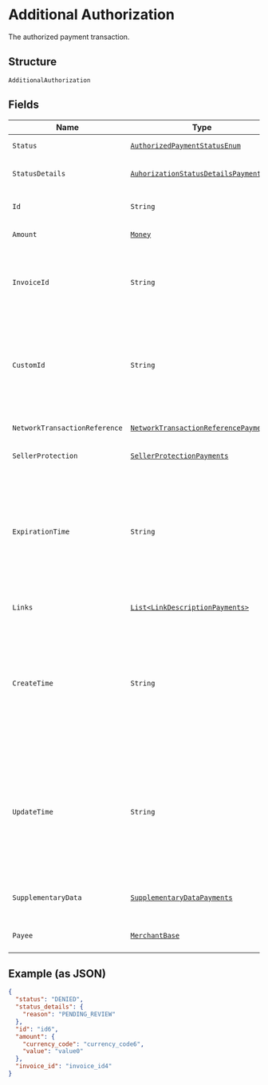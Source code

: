 
# Additional Authorization

The authorized payment transaction.

## Structure

`AdditionalAuthorization`

## Fields

| Name | Type | Tags | Description | Getter | Setter |
|  --- | --- | --- | --- | --- | --- |
| `Status` | [`AuthorizedPaymentStatusEnum`](../../doc/models/authorized-payment-status-enum.md) | Optional | The status for the authorized payment. | AuthorizedPaymentStatusEnum getStatus() | setStatus(AuthorizedPaymentStatusEnum status) |
| `StatusDetails` | [`AuhorizationStatusDetailsPayments`](../../doc/models/auhorization-status-details-payments.md) | Optional | The details of the authorized order pending status. | AuhorizationStatusDetailsPayments getStatusDetails() | setStatusDetails(AuhorizationStatusDetailsPayments statusDetails) |
| `Id` | `String` | Optional | The PayPal-generated ID for the authorized payment. | String getId() | setId(String id) |
| `Amount` | [`Money`](../../doc/models/money.md) | Optional | The amount for this authorized payment. | Money getAmount() | setAmount(Money amount) |
| `InvoiceId` | `String` | Optional | The API caller-provided external invoice number for this order. Appears in both the payer's transaction history and the emails that the payer receives. | String getInvoiceId() | setInvoiceId(String invoiceId) |
| `CustomId` | `String` | Optional | The API caller-provided external ID. Used to reconcile API caller-initiated transactions with PayPal transactions. Appears in transaction and settlement reports.<br>**Constraints**: *Maximum Length*: `127` | String getCustomId() | setCustomId(String customId) |
| `NetworkTransactionReference` | [`NetworkTransactionReferencePayments`](../../doc/models/network-transaction-reference-payments.md) | Optional | Reference values used by the card network to identify a transaction. | NetworkTransactionReferencePayments getNetworkTransactionReference() | setNetworkTransactionReference(NetworkTransactionReferencePayments networkTransactionReference) |
| `SellerProtection` | [`SellerProtectionPayments`](../../doc/models/seller-protection-payments.md) | Optional | - | SellerProtectionPayments getSellerProtection() | setSellerProtection(SellerProtectionPayments sellerProtection) |
| `ExpirationTime` | `String` | Optional | The date and time when the authorized payment expires, in [Internet date and time format](https://tools.ietf.org/html/rfc3339#section-5.6).<br>**Constraints**: *Minimum Length*: `20`, *Maximum Length*: `64`, *Pattern*: `^[0-9]{4}-(0[1-9]\|1[0-2])-(0[1-9]\|[1-2][0-9]\|3[0-1])[T,t]([0-1][0-9]\|2[0-3]):[0-5][0-9]:([0-5][0-9]\|60)([.][0-9]+)?([Zz]\|[+-][0-9]{2}:[0-9]{2})$` | String getExpirationTime() | setExpirationTime(String expirationTime) |
| `Links` | [`List<LinkDescriptionPayments>`](../../doc/models/link-description-payments.md) | Optional | An array of related [HATEOAS links](/docs/api/reference/api-responses/#hateoas-links). | List<LinkDescriptionPayments> getLinks() | setLinks(List<LinkDescriptionPayments> links) |
| `CreateTime` | `String` | Optional | The date and time when the transaction occurred, in [Internet date and time format](https://tools.ietf.org/html/rfc3339#section-5.6).<br>**Constraints**: *Minimum Length*: `20`, *Maximum Length*: `64`, *Pattern*: `^[0-9]{4}-(0[1-9]\|1[0-2])-(0[1-9]\|[1-2][0-9]\|3[0-1])[T,t]([0-1][0-9]\|2[0-3]):[0-5][0-9]:([0-5][0-9]\|60)([.][0-9]+)?([Zz]\|[+-][0-9]{2}:[0-9]{2})$` | String getCreateTime() | setCreateTime(String createTime) |
| `UpdateTime` | `String` | Optional | The date and time when the transaction was last updated, in [Internet date and time format](https://tools.ietf.org/html/rfc3339#section-5.6).<br>**Constraints**: *Minimum Length*: `20`, *Maximum Length*: `64`, *Pattern*: `^[0-9]{4}-(0[1-9]\|1[0-2])-(0[1-9]\|[1-2][0-9]\|3[0-1])[T,t]([0-1][0-9]\|2[0-3]):[0-5][0-9]:([0-5][0-9]\|60)([.][0-9]+)?([Zz]\|[+-][0-9]{2}:[0-9]{2})$` | String getUpdateTime() | setUpdateTime(String updateTime) |
| `SupplementaryData` | [`SupplementaryDataPayments`](../../doc/models/supplementary-data-payments.md) | Optional | An object that provides supplementary/additional data related to a payment transaction. | SupplementaryDataPayments getSupplementaryData() | setSupplementaryData(SupplementaryDataPayments supplementaryData) |
| `Payee` | [`MerchantBase`](../../doc/models/merchant-base.md) | Optional | The details associated with the merchant for this transaction. | MerchantBase getPayee() | setPayee(MerchantBase payee) |

## Example (as JSON)

```json
{
  "status": "DENIED",
  "status_details": {
    "reason": "PENDING_REVIEW"
  },
  "id": "id6",
  "amount": {
    "currency_code": "currency_code6",
    "value": "value0"
  },
  "invoice_id": "invoice_id4"
}
```

